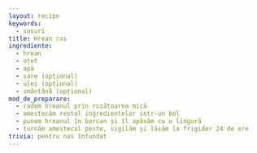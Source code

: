 ```yaml
---
layout: recipe
keywords:
  - sosuri
title: Hrean ras
ingrediente:
  - hrean
  - oțet
  - apă
  - sare (opțional)
  - ulei (opțional)
  - smântânâ (opțional)
mod_de_preparare:
  - radem hreanul prin rozătoarea mică
  - amestecăm restul ingredientelor intr-un bol
  - punem hreanul în borcan și îl apăsăm cu o lingură
  - turnăm amestecul peste, sigilăm și lăsăm la frigider 24 de ore
trivia: pentru nas înfundat
---
```

